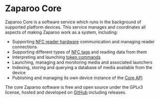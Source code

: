 # Zaparoo Core

Zaparoo Core is a software service which runs in the background of supported platform devices. This service manages and coordinates all aspects of making Zaparoo work as a system, including:

- Supporting [NFC reader hardware](../readers) communication and managing reader connections
- Supporting different types of [NFC tags](../tokens) and reading data from them
- Interpreting and launching [token commands](../zapscript)
- Launching, managing and monitoring media and associated launchers
- Indexing, storing and querying a database of media available from the device
- Publishing and managing its own device instance of the [Core API](./api/index.md)

The core Zaparoo software is free and open source under the GPLv3 license, hosted and developed on [GitHub](https://github.com/ZaparooProject/zaparoo-core/) including releases.
